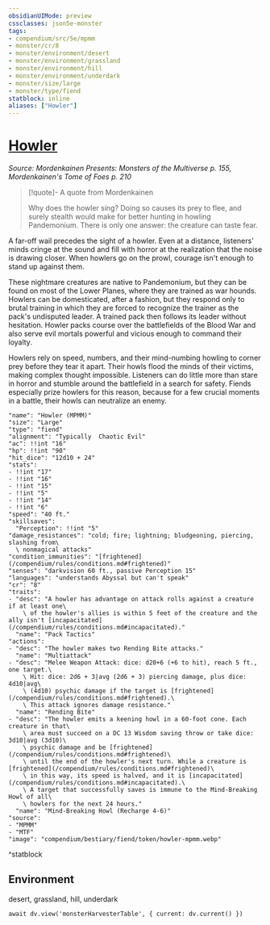 ```yaml
---
obsidianUIMode: preview
cssclasses: json5e-monster
tags:
- compendium/src/5e/mpmm
- monster/cr/8
- monster/environment/desert
- monster/environment/grassland
- monster/environment/hill
- monster/environment/underdark
- monster/size/large
- monster/type/fiend
statblock: inline
aliases: ["Howler"]
---
```

# [Howler](compendium/bestiary/fiend/howler-mpmm.md)
*Source: Mordenkainen Presents: Monsters of the Multiverse p. 155, Mordenkainen's Tome of Foes p. 210*

> [!quote]- A quote from Mordenkainen  
> 
> Why does the howler sing? Doing so causes its prey to flee, and surely stealth would make for better hunting in howling Pandemonium. There is only one answer: the creature can taste fear.

A far-off wail precedes the sight of a howler. Even at a distance, listeners' minds cringe at the sound and fill with horror at the realization that the noise is drawing closer. When howlers go on the prowl, courage isn't enough to stand up against them.

These nightmare creatures are native to Pandemonium, but they can be found on most of the Lower Planes, where they are trained as war hounds. Howlers can be domesticated, after a fashion, but they respond only to brutal training in which they are forced to recognize the trainer as the pack's undisputed leader. A trained pack then follows its leader without hesitation. Howler packs course over the battlefields of the Blood War and also serve evil mortals powerful and vicious enough to command their loyalty.

Howlers rely on speed, numbers, and their mind-numbing howling to corner prey before they tear it apart. Their howls flood the minds of their victims, making complex thought impossible. Listeners can do little more than stare in horror and stumble around the battlefield in a search for safety. Fiends especially prize howlers for this reason, because for a few crucial moments in a battle, their howls can neutralize an enemy.

```statblock
"name": "Howler (MPMM)"
"size": "Large"
"type": "fiend"
"alignment": "Typically  Chaotic Evil"
"ac": !!int "16"
"hp": !!int "90"
"hit_dice": "12d10 + 24"
"stats":
- !!int "17"
- !!int "16"
- !!int "15"
- !!int "5"
- !!int "14"
- !!int "6"
"speed": "40 ft."
"skillsaves":
  "Perception": !!int "5"
"damage_resistances": "cold; fire; lightning; bludgeoning, piercing, slashing from\
  \ nonmagical attacks"
"condition_immunities": "[frightened](/compendium/rules/conditions.md#frightened)"
"senses": "darkvision 60 ft., passive Perception 15"
"languages": "understands Abyssal but can't speak"
"cr": "8"
"traits":
- "desc": "A howler has advantage on attack rolls against a creature if at least one\
    \ of the howler's allies is within 5 feet of the creature and the ally isn't [incapacitated](/compendium/rules/conditions.md#incapacitated)."
  "name": "Pack Tactics"
"actions":
- "desc": "The howler makes two Rending Bite attacks."
  "name": "Multiattack"
- "desc": "Melee Weapon Attack: dice: d20+6 (+6 to hit), reach 5 ft., one target.\
    \ Hit: dice: 2d6 + 3|avg (2d6 + 3) piercing damage, plus dice: 4d10|avg\
    \ (4d10) psychic damage if the target is [frightened](/compendium/rules/conditions.md#frightened).\
    \ This attack ignores damage resistance."
  "name": "Rending Bite"
- "desc": "The howler emits a keening howl in a 60-foot cone. Each creature in that\
    \ area must succeed on a DC 13 Wisdom saving throw or take dice: 3d10|avg (3d10)\
    \ psychic damage and be [frightened](/compendium/rules/conditions.md#frightened)\
    \ until the end of the howler's next turn. While a creature is [frightened](/compendium/rules/conditions.md#frightened)\
    \ in this way, its speed is halved, and it is [incapacitated](/compendium/rules/conditions.md#incapacitated).\
    \ A target that successfully saves is immune to the Mind-Breaking Howl of all\
    \ howlers for the next 24 hours."
  "name": "Mind-Breaking Howl (Recharge 4-6)"
"source":
- "MPMM"
- "MTF"
"image": "compendium/bestiary/fiend/token/howler-mpmm.webp"
```
^statblock

## Environment

desert, grassland, hill, underdark

```dataviewjs
await dv.view('monsterHarvesterTable', { current: dv.current() })
```